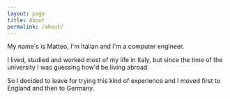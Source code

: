 ```yaml
---
layout: page
title: About
permalink: /about/
---
```


My name's is Matteo, I'm Italian and I'm a computer engineer.

I lived, studied and worked most of my life in Italy, but since the time of the
university I was guessing how'd be living abroad.

So I decided to leave for trying this kind of experience and I moved first to
England and then to Germany.



<!-- If you can find my linkedin profile
This is the base Jekyll theme. You can find out more info about customizing your Jekyll theme, as well as basic Jekyll usage documentation at [jekyllrb.com](http://jekyllrb.com/)

You can find the source code for the Jekyll new theme at:
{% include icon-github.html username="jglovier" %} /
[jekyll-new](https://github.com/jglovier/jekyll-new)

You can find the source code for Jekyll at
{% include icon-github.html username="jekyll" %} /
[jekyll](https://github.com/jekyll/jekyll) -->
